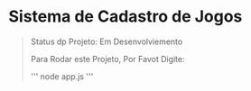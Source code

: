 <h1>Sistema de Cadastro de Jogos</h1>

> Status dp Projeto: Em Desenvolviemento
>
> Para Rodar este Projeto, Por Favot Digite:
>
> '''
>node app.js
> '''
